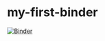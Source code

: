 # my-first-binder
[![Binder](https://mybinder.org/badge_logo.svg)](https://mybinder.org/v2/gh/rkeulemans/my-first-binder/HEAD)
